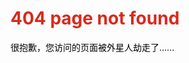 <h1 style="color: #da291c">404 page not found</h1>
<p style="color: #000000">很抱歉，您访问的页面被外星人劫走了......</p>